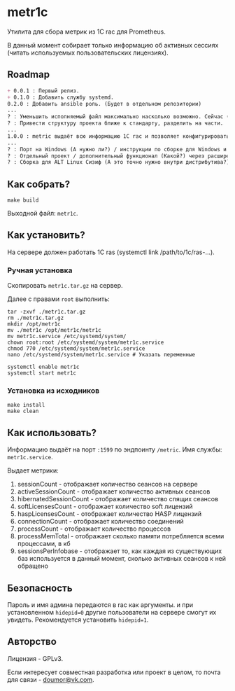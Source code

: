 # metr1c
Утилита для сбора метрик из 1С rac для Prometheus.

В данный момент собирает только информацию об активных сессиях (читать используемых пользовательских лицензиях).

## Roadmap

```markdown
+ 0.0.1 : Первый релиз.
+ 0.1.0 : Добавить службу systemd.
0.2.0 : Добавить ansible роль. (Будет в отдельном репозитории)
...
? : Уменьшить исполняемый файл максимально насколько возможно. Сейчас (0.0.1) он весит 7 мегабайт, что много.
? : Привести структуру проекта ближе к стандарту, разделить на части.
...
1.0.0 : metric выдаёт всю информацию 1С rac и позволяет конфигурировать то, что нужно отправлять через конфиг/переменные окружения в службе. Установка в /opt через роль или скрипт. Проверено и работает на проде.
...
? : Порт на Windows (А нужно ли?) / инструкции по сборке для Windows и использованию.
? : Отдельный проект / дополнительный функционал (Какой?) через расширение информационной базы. Текущие проекты, которые я видел, не были безопасны.
? : Сборка для ALT Linux Сизиф (А это точно нужно внутри дистрибутива?)
```

## Как собрать?
```shell
make build
```

Выходной файл: `metr1c`.

## Как установить?
На сервере должен работать 1С ras (systemctl link /path/to/1c/ras-...).

### Ручная установка

Скопировать `metr1c.tar.gz` на сервер.

Далее с правами `root` выполнить:

```shell
tar -zxvf ./metr1c.tar.gz
rm ./metr1c.tar.gz
mkdir /opt/metr1c
mv ./metr1c /opt/metr1c/metr1c
mv metr1c.service /etc/systemd/system/
chown root:root /etc/systemd/system/metr1c.service
chmod 770 /etc/systemd/system/metr1c.service
nano /etc/systemd/system/metr1c.service # Указать переменные

systemctl enable metr1c
systemctl start metr1c
```

### Установка из исходников
```shell
make install
make clean
```

## Как использовать?

Информацию выдаёт на порт `:1599` по эндпоинту `/metric`. Имя службы: `metr1c.service`.

Выдает метрики:
1) sessionCount - отображает количество сеансов на сервере
2) activeSessionCount - отображает количество активных сеансов
3) hibernatedSessionCount - отображает количество спящих сеансов
4) softLicensesCount - отображает количество soft лицензий
5) haspLicensesCount - отображает количество HASP лицензий
6) connectionCount - отображает количество соединений
7) processCount - отображает количество процессов
8) processMemTotal - отображает сколько памяти потребляется всеми процессами, в кб
9) sessionsPerInfobase - отображает то, как каждая из существующих баз используется в данный момент, сколько активных сеансов к ней обращено

## Безопасность

Пароль и имя админа передаются в rac как аргументы. и при установленном `hidepid=0` другие пользователи на сервере смогут их увидеть. Рекомендуется установить `hidepid=1`.

## Авторство
Лицензия - GPLv3.

Если интересует совместная разработка или проект в целом, то почта для связи - <doumor@vk.com>.

